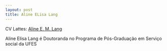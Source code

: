 ```yaml
---
layout: post
title: Aline ELisa Lang
---
```


CV Lattes: [Aline E. M. Lang](http://lattes.cnpq.br/1581253089192389)

Aline Elisa Lang é Doutoranda no Programa de Pós-Graduação em Serviço social da UFES
